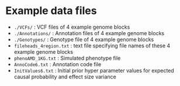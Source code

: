 # Example data files
* `./VCFs/` : VCF files of 4 example genome blocks
* `./Annotations/` : Annotation files of 4 example genome blocks
* `./Genotypes/` : Genotype file of 4 example genome blocks
* `fileheads_4region.txt` : text file specifying file names of these 4 example genome blocks
* `phenoAMD_1KG.txt` : Simulated phenotype file
* `AnnoCode6.txt` : Annotation code file
* `InitValues6.txt` : Initial prior hyper parameter values for expected causal probability and effect size variance
